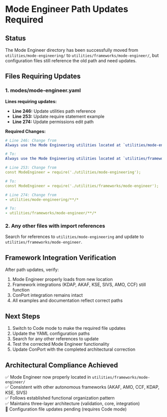 # Mode Engineer Path Updates Required

## Status
The Mode Engineer directory has been successfully moved from `utilities/mode-engineering/` to `utilities/frameworks/mode-engineer/`, but configuration files still reference the old path and need updates.

## Files Requiring Updates

### 1. modes/mode-engineer.yaml
**Lines requiring updates:**
- **Line 246:** Update utilities path reference
- **Line 253:** Update require statement example  
- **Line 274:** Update permissions edit path

**Required Changes:**

```yaml
# Line 246: Change from
Always use the Mode Engineering utilities located at `utilities/mode-engineering/`:

# To:
Always use the Mode Engineering utilities located at `utilities/frameworks/mode-engineer/`:

# Line 253: Change from  
const ModeEngineer = require('./utilities/mode-engineering');

# To:
const ModeEngineer = require('./utilities/frameworks/mode-engineer');

# Line 274: Change from
- utilities/mode-engineering/**/*

# To:
- utilities/frameworks/mode-engineer/**/*
```

### 2. Any other files with import references
Search for references to `utilities/mode-engineering` and update to `utilities/frameworks/mode-engineer`.

## Framework Integration Verification

After path updates, verify:
1. Mode Engineer properly loads from new location
2. Framework integrations (KDAP, AKAF, KSE, SIVS, AMO, CCF) still function
3. ConPort integration remains intact
4. All examples and documentation reflect correct paths

## Next Steps
1. Switch to Code mode to make the required file updates
2. Update the YAML configuration paths
3. Search for any other references to update
4. Test the corrected Mode Engineer functionality
5. Update ConPort with the completed architectural correction

## Architectural Compliance Achieved
✅ Mode Engineer now properly located in `utilities/frameworks/mode-engineer/`  
✅ Consistent with other autonomous frameworks (AKAF, AMO, CCF, KDAP, KSE, SIVS)  
✅ Follows established functional organization pattern  
✅ Maintains three-layer architecture (validation, core, integration)  
🔄 Configuration file updates pending (requires Code mode)